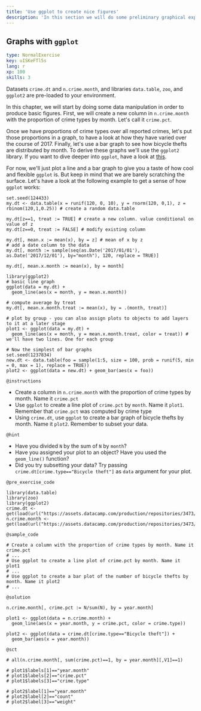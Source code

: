 ```yaml
---
title: 'Use ggplot to create nice figures'
description: 'In this section we will do some preliminary graphical exploration of the crime data.'
---
```


## Graphs with `ggplot`

```yaml
type: NormalExercise
key: uISKeFTl5s
lang: r
xp: 100
skills: 3
```

Datasets `crime.dt` and `n.crime.month`, and libraries `data.table`, `zoo`, and `ggplot2` are pre-loaded to your environment. 

In this chapter, we will start by doing some data manipulation in order to produce basic figures. First, we will create a new column in `n.crime.month` with the proportion of crime types by month. Let's call it `crime.pct`.

Once we have proportions of crime types over all reported crimes, let's put those proportions in a graph, to have a look at how they have varied over the course of 2017. Finally, let's use a bar graph to see how bicycle thefts are distributed by month. To derive these graphs we'll use the `ggplot2` library. If you want to dive deeper into `ggplot`, have a look at [this](http://r-statistics.co/Complete-Ggplot2-Tutorial-Part1-With-R-Code.html).

For now, we'll just plot a line and a bar graph to give you a taste of how cool and flexible `ggplot` is. But keep in mind that we are barely scratching the surface. Let's have a look at the following example to get a sense of how `ggplot` works:

```{r}
set.seed(124433)
my.dt <- data.table(x = runif(120, 0, 10), y = rnorm(120, 0,1), z = rbinom(120,1,0.25)) # create a random data.table

my.dt[z==1, treat := TRUE] # create a new column. value conditional on value of z
my.dt[z==0, treat := FALSE] # modify existing column

my.dt[, mean.x := mean(x), by = z] # mean of x by z
# add a date column to the data
my.dt[, month := sample(seq(as.Date('2017/01/01'), as.Date('2017/12/01'), by="month"), 120, replace = TRUE)]

my.dt[, mean.x.month := mean(x), by = month]

library(ggplot2)
# basic line graph
ggplot(data = my.dt) +
  geom_line(aes(x = month, y = mean.x.month))

# compute average by treat
my.dt[, mean.x.month.treat := mean(x), by = .(month, treat)]

# plot by group - you can also assign plots to objects to add layers to it at a later stage
plot1 <- ggplot(data = my.dt) +
  geom_line(aes(x = month, y = mean.x.month.treat, color = treat)) # we'll have two lines. One for each group

# Now the simplest of bar graphs
set.seed(1237834)
new.dt <- data.table(foo = sample(1:5, size = 100, prob = runif(5, min = 0, max = 1), replace = TRUE))
plot2 <- ggplot(data = new.dt) + geom_bar(aes(x = foo))
```

`@instructions`
- Create a column in `n.crime.month` with the proportion of crime types by month. Name it `crime.pct`
- Use `ggplot` to create a line plot of `crime.pct` by `month`. Name it `plot1`. Remember that `crime.pct` was computed by crime type
- Using `crime.dt`, use `ggplot` to create a bar graph of bicycle thefts by month. Name it `plot2`. Remember to subset your data.

`@hint`
- Have you divided `N` by the sum of `N` by `month`?
- Have you assigned your plot to an object? Have you used the `geom_line()` function?
- Did you try subsetting your data? Try passing `crime.dt[crime.type=="Bicycle theft"]` as `data` argument for your plot.

`@pre_exercise_code`
```{r}
library(data.table)
library(zoo)
library(ggplot2)
crime.dt <- get(load(url("https://assets.datacamp.com/production/repositories/3473/datasets/f419d934cee09d6d378e34767c8e93c0961563a4/crime_dt_wide_1.rda")))
n.crime.month <- get(load(url("https://assets.datacamp.com/production/repositories/3473/datasets/a74a89c152247ab14d23fb87d255f0b022542c59/n_crime_month.rda")))
```

`@sample_code`
```{r}
# Create a column with the proportion of crime types by month. Name it crime.pct
# ...
# Use ggplot to create a line plot of crime.pct by month. Name it plot1
# ...
# Use ggplot to create a bar plot of the number of bicycle thefts by month. Name it plot2
# ...
```

`@solution`
```{r}
n.crime.month[, crime.pct := N/sum(N), by = year.month]

plot1 <- ggplot(data = n.crime.month) +
  geom_line(aes(x = year.month, y = crime.pct, color = crime.type))

plot2 <- ggplot(data = crime.dt[crime.type=="Bicycle theft"]) +
  geom_bar(aes(x = year.month))
```

`@sct`
```{r}
# all(n.crime.month[, sum(crime.pct)==1, by = year.month][,V1]==1)

# plot1$labels[1]=="year.month"
# plot1$labels[2]=="crime.pct"
# plot1$labels[3]=="crime.type"

# plot2$label[1]=="year.month"
# plot2$label[2]=="count"
# plot2$label[3]=="weight"
```
